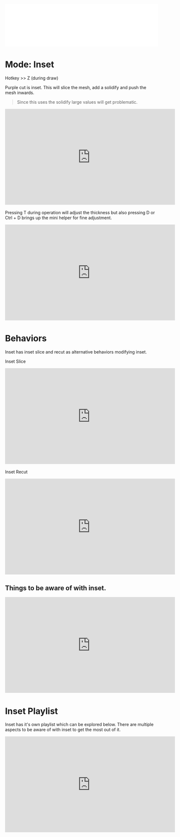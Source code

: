 ![header](img/banner.gif)

# Mode: Inset

Hotkey >> Z (during draw)

Purple cut is inset. This will slice the mesh, add a solidify and push the mesh inwards.

> Since this uses the solidify large values will get problematic.

<iframe width="560" height="315" src="https://www.youtube.com/embed/videoseries?list=PLjqpj14voWsX3gApGml2-CF_GIbggnkx0" title="YouTube video player" frameborder="0" allow="accelerometer; autoplay; clipboard-write; encrypted-media; gyroscope; picture-in-picture" allowfullscreen></iframe>

Pressing T during operation will adjust the thickness but also pressing D or Ctrl + D brings up the mini helper for fine adjustment.

<iframe width="560" height="315" src="https://www.youtube.com/embed/DFExZObNf60" title="YouTube video player" frameborder="0" allow="accelerometer; autoplay; clipboard-write; encrypted-media; gyroscope; picture-in-picture" allowfullscreen></iframe>

# Behaviors

Inset has inset slice and recut as alternative behaviors modifying inset. 

Inset Slice
<iframe width="560" height="315" src="https://www.youtube.com/embed/uCAUpqBK6FE" title="YouTube video player" frameborder="0" allow="accelerometer; autoplay; clipboard-write; encrypted-media; gyroscope; picture-in-picture" allowfullscreen></iframe>

Inset Recut
<iframe width="560" height="315" src="https://www.youtube.com/embed/ymCv5qvzPs4" title="YouTube video player" frameborder="0" allow="accelerometer; autoplay; clipboard-write; encrypted-media; gyroscope; picture-in-picture" allowfullscreen></iframe>

##  Things to be aware of with inset.

<iframe width="560" height="315" src="https://www.youtube.com/embed/1bDKfvHvdOw" title="YouTube video player" frameborder="0" allow="accelerometer; autoplay; clipboard-write; encrypted-media; gyroscope; picture-in-picture" allowfullscreen></iframe>

# Inset Playlist

Inset has it's own playlist which can be explored below. There are multiple aspects to be aware of with inset to get the most out of it.

<iframe width="560" height="315" src="https://www.youtube.com/embed/videoseries?list=PLjqpj14voWsX3gApGml2-CF_GIbggnkx0" title="YouTube video player" frameborder="0" allow="accelerometer; autoplay; clipboard-write; encrypted-media; gyroscope; picture-in-picture" allowfullscreen></iframe>



